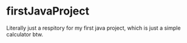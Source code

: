 # firstJavaProject
Literally just a respitory for my first java project, which is just a simple calculator btw.
